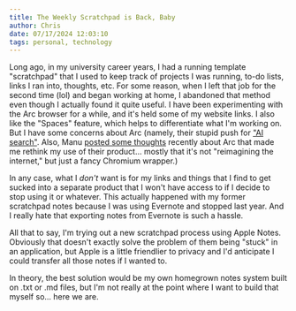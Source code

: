 ```yaml
---
title: The Weekly Scratchpad is Back, Baby
author: Chris
date: 07/17/2024 12:03:10 
tags: personal, technology
---
```


Long ago, in my university career years, I had a running template "scratchpad" that I used to keep track of projects I was running, to-do lists, links I ran into, thoughts, etc. For some reason, when I left that job for the second time (lol) and began working at home, I abandoned that method even though I actually found it quite useful. I have been experimenting with the Arc browser for a while, and it's held some of my website links. I also like the "Spaces" feature, which helps to differentiate what I'm working on. But I have some concerns about Arc (namely, their stupid push for ["AI search"](https://cbaca.blog/further-down-the-road-towards-a-less-human-web.html). Also, Manu [posted some thoughts](https://manuelmoreale.com/some-more-thoughts-on-tbc) recently about Arc that made me rethink my use of their product... mostly that it's not "reimagining the internet," but just a fancy Chromium wrapper.)

In any case, what I *don't* want is for my links and things that I find to get sucked into a separate product that I won't have access to if I decide to stop using it or whatever. This actually happened with my former scratchpad notes because I was using Evernote and stopped last year. And I really hate that exporting notes from Evernote is such a hassle.

All that to say, I'm trying out a new scratchpad process using Apple Notes. Obviously that doesn't exactly solve the problem of them being "stuck" in an application, but Apple is a little friendlier to privacy and I'd anticipate I could transfer all those notes if I wanted to.

In theory, the best solution would be my own homegrown notes system built on .txt or .md files, but I'm not really at the point where I want to build that myself so... here we are.
